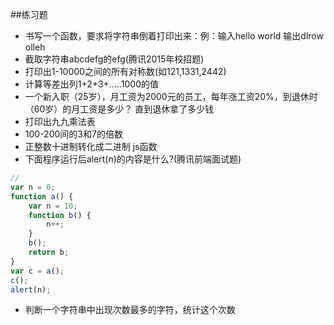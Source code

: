 ##练习题

* 书写一个函数，要求将字符串倒着打印出来：例：输入hello world 输出dlrow olleh
* 截取字符串abcdefg的efg(腾讯2015年校招题)
* 打印出1-10000之间的所有对称数(如121,1331,2442)
* 计算等差出列1+2+3+.....1000的值
* 一个新入职（25岁），月工资为2000元的员工，每年涨工资20%，到退休时（60岁）的月工资是多少？ 直到退休拿了多少钱
* 打印出九九乘法表
* 100-200间的3和7的倍数
* 正整数十进制转化成二进制 js函数
* 下面程序运行后alert(n)的内容是什么?(腾讯前端面试题)
```javascript
//
var n = 0;
function a() {
    var n = 10;
    function b() {
        n++;
    }
    b();
    return b;
}
var c = a();
c();
alert(n);
```
* 判断一个字符串中出现次数最多的字符，统计这个次数




